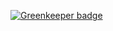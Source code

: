 

[![Greenkeeper badge](https://badges.greenkeeper.io/chammyjs/plugin-helper.svg)](https://greenkeeper.io/)